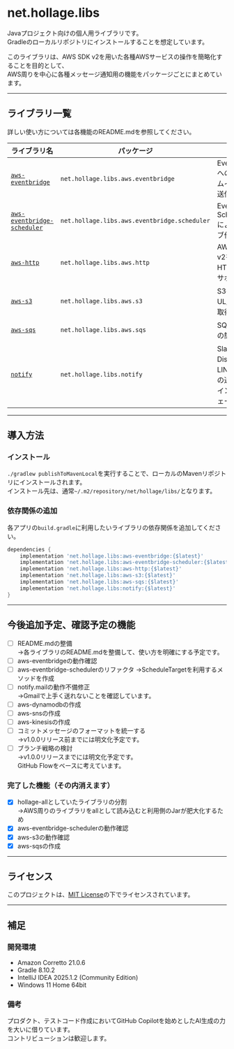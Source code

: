 # net.hollage.libs

Javaプロジェクト向けの個人用ライブラリです。  
Gradleのローカルリポジトリにインストールすることを想定しています。

このライブラリは、AWS SDK v2を用いた各種AWSサービスの操作を簡略化することを目的として、  
AWS周りを中心に各種メッセージ通知用の機能をパッケージごとにまとめています。

----

## ライブラリ一覧

詳しい使い方については各機能のREADME.mdを参照してください。

| ライブラリ名                                                             | パッケージ                                        | 説明                                 |
|--------------------------------------------------------------------|----------------------------------------------|------------------------------------|
| [`aws-eventbridge`](aws-eventbridge/README.md)                     | `net.hollage.libs.aws.eventbridge`           | EventBridge へのカスタムイベント送信           |
| [`aws-eventbridge-scheduler`](aws-eventbridge-scheduler/README.md) | `net.hollage.libs.aws.eventbridge.scheduler` | EventBridge Scheduler によるジョブ作成     |
| [`aws-http`](aws-http/README.md)                                   | `net.hollage.libs.aws.http`                  | AWS SDK v2を用いたHTTP通信をサポート          |
| [`aws-s3`](aws-s3/README.md)                                       | `net.hollage.libs.aws.s3`                    | S3へのUL/DL/一覧取得を行う                  |
| [`aws-sqs`](aws-sqs/README.md)                                     | `net.hollage.libs.aws.sqs`                   | SQS 送受信の簡略化                        |
| [`notify`](notify/README.md)                                       | `net.hollage.libs.notify`                    | Slack・Discord・LINEなどへの通知共通インターフェース |

----

## 導入方法

### インストール

`./gradlew publishToMavenLocal`を実行することで、ローカルのMavenリポジトリにインストールされます。   
インストール先は、通常`~/.m2/repository/net/hollage/libs/`となります。

### 依存関係の追加

各アプリの`build.gradle`に利用したいライブラリの依存関係を追加してください。

```groovy:build.gradle
dependencies {
    implementation 'net.hollage.libs:aws-eventbridge:{$latest}'
    implementation 'net.hollage.libs:aws-eventbridge-scheduler:{$latest}'
    implementation 'net.hollage.libs:aws-http:{$latest}'
    implementation 'net.hollage.libs:aws-s3:{$latest}'
    implementation 'net.hollage.libs:aws-sqs:{$latest}'
    implementation 'net.hollage.libs:notify:{$latest}'
}
```

----

## 今後追加予定、確認予定の機能

- [ ] README.mdの整備  
  →各ライブラリのREADME.mdを整備して、使い方を明確にする予定です。
- [ ] aws-eventbridgeの動作確認
- [ ] aws-eventbridge-schedulerのリファクタ
  →ScheduleTargetを利用するメソッドを作成
- [ ] notify.mailの動作不備修正  
  →Gmailで上手く送れないことを確認しています。
- [ ] aws-dynamodbの作成
- [ ] aws-snsの作成
- [ ] aws-kinesisの作成
- [ ] コミットメッセージのフォーマットを統一する  
  →v1.0.0リリース前までには明文化予定です。
- [ ] ブランチ戦略の検討  
  →v1.0.0リリースまでには明文化予定です。  
  GitHub Flowをベースに考えています。

### 完了した機能（その内消えます）

- [x] hollage-allとしていたライブラリの分割  
  →AWS周りのライブラリをallとして読み込むと利用側のJarが肥大化するため
- [x] aws-eventbridge-schedulerの動作確認
- [x] aws-s3の動作確認
- [x] aws-sqsの作成

----

## ライセンス

このプロジェクトは、[MIT License](https://opensource.org/license/mit/)の下でライセンスされています。

----

## 補足

### 開発環境

- Amazon Corretto 21.0.6
- Gradle 8.10.2
- IntelliJ IDEA 2025.1.2 (Community Edition)
- Windows 11 Home 64bit

### 備考

プロダクト、テストコード作成においてGitHub Copilotを始めとしたAI生成の力を大いに借りています。  
コントリビューションは歓迎します。  
